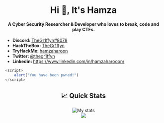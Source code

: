 <h1 align="center">Hi 👋, It's Hamza</h1>
<h4 align="center">A Cyber Security Researcher & Developer who loves to break, code and play CTFs.</h4>

<ul>
  <li><b>Discord: </b> <a href="#" target="_blank">TheGr1ffyn#8078</a></li>
    <li><b>HackTheBox: </b> <a href="https://app.hackthebox.com/users/1336751">TheGr1ffyn</a></li>
  <li><b>TryHackMe: </b> <a href="https://tryhackme.com/p/hamzaharoon">hamzaharoon</a></li>
  <li><b>Twitter: </b> <a href="https://twitter.com/thegr1ffyn" target="_blank">@thegr1ffyn</a></li>
  <li><b>Linkedin: </b> <a href="https://www.linkedin.com/in/hamzaharooon/" target="_blank">https://www.linkedin.com/in/hamzaharooon/</a></li>
</ul>

```javascript
<script>
    alert("You have been pwned!")
</script>
```

<h2 align="center"> 📈 Quick Stats </h2> 

<p align="center">
<img src="https://github-readme-stats.vercel.app/api?username=thegr1ffyn&show_icons=true&theme=tokyonight&count_private=true&include_all_commits=true" alt="My stats">
  <br>
  <img src = "https://github-readme-stats.vercel.app/api/top-langs/?username=thegr1ffyn&hide=css,java,html&theme=tokyonight">

</p>
